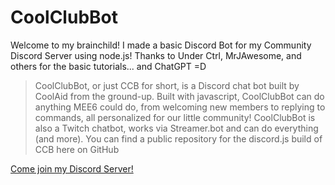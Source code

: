 # CoolClubBot

Welcome to my brainchild! I made a basic Discord Bot for my Community Discord Server using node.js! Thanks to Under Ctrl, MrJAwesome, and others for the basic tutorials... and ChatGPT   =D


> CoolClubBot, or just CCB for short, is a Discord chat bot built by CoolAid from the ground-up. Built with javascript, CoolClubBot can do anything MEE6 could do, from welcoming new members to replying to commands, all personalized for our little community! CoolClubBot is also a Twitch chatbot, works via Streamer.bot and can do everything (and more). You can find a public repository for the discord.js build of CCB here on GitHub

 
 [Come join my Discord Server!](https://discord.gg/UXEJpDrFah)
